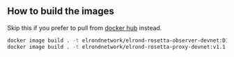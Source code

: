## How to build the images

Skip this if you prefer to pull from [docker hub](https://hub.docker.com/u/elrondnetwork) instead.

```bash
docker image build . -t elrondnetwork/elrond-rosetta-observer-devnet:D1.2.30.0 -f ./observer/Dockerfile
docker image build . -t elrondnetwork/elrond-rosetta-proxy-devnet:v1.1.17 -f ./proxy/Dockerfile
```
